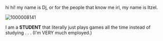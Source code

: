hi hi! my name is Dj, or for the people that know me irl, my name is Itzel.

![1000008141](https://github.com/user-attachments/assets/45a0902c-1005-470a-88d5-05741675fd39)

I am a **STUDENT** that literally just plays games all the time instead of studying . . . (I'm VERY much employed.)
